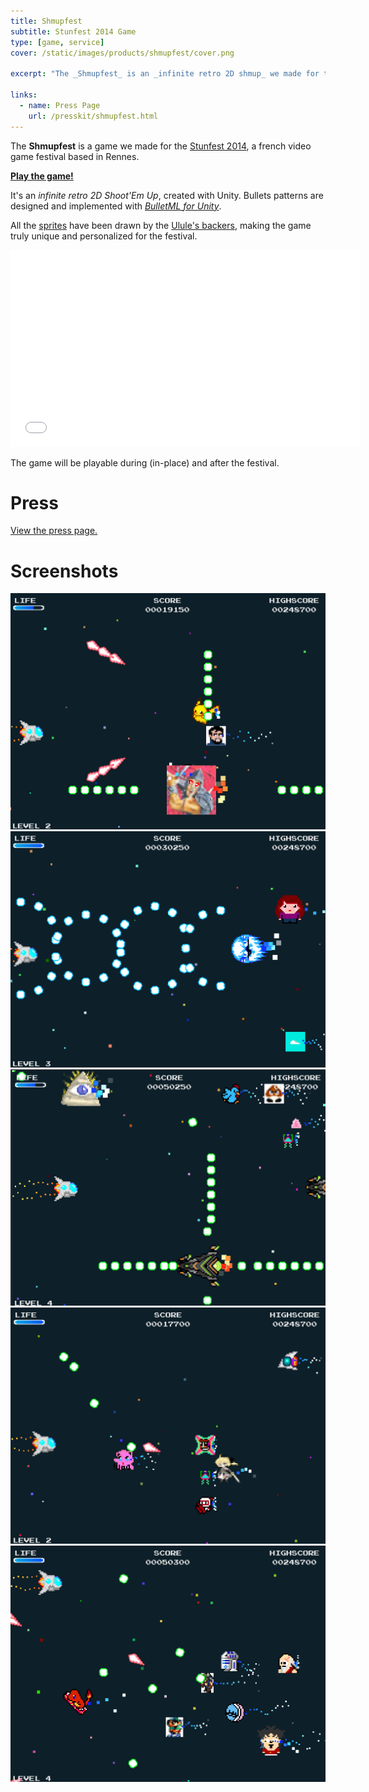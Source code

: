 ```yaml
---
title: Shmupfest
subtitle: Stunfest 2014 Game
type: [game, service]
cover: /static/images/products/shmupfest/cover.png

excerpt: "The _Shmupfest_ is an _infinite retro 2D shmup_ we made for the Stunfest 2014 festival."

links:
  - name: Press Page
    url: /presskit/shmupfest.html
---
```


The **Shmupfest** is a game we made for the [Stunfest 2014][stunfest], a french video game festival based in Rennes.

**[Play the game!][play]**

It's an _infinite retro 2D Shoot'Em Up_, created with Unity. Bullets patterns are designed and implemented with _[BulletML for Unity][bulletml]_.

All the [sprites][shmupfest] have been drawn by the [Ulule's backers][ulule], making the game truly unique and personalized for the festival.

<iframe width="560" height="315" src="//www.youtube.com/embed/N4cRAA7Q-p4?rel=0" frameborder="0" allowfullscreen></iframe>

The game will be playable during (in-place) and after the festival.

# Press

[View the press page.](/presskit/shmupfest.html)

# Screenshots

[ ![Screenshot 1][screen1] ][screen1]
[ ![Screenshot 2][screen2] ][screen2]
[ ![Screenshot 3][screen3] ][screen3]
[ ![Screenshot 4][screen4] ][screen4]
[ ![Screenshot 5][screen5] ][screen5]


[play]:      http://pixelnest.io/shmupfest/play/
[stunfest]:  http://stunfest.fr/
[shmupfest]: http://shmupfest.stunfest.fr/
[ulule]:     http://fr.ulule.com/stunfest-2014/
[bulletml]:  /work/bulletml-for-unity/
[screen1]:   /static/images/products/shmupfest/screen-01.png
[screen2]:   /static/images/products/shmupfest/screen-02.png
[screen3]:   /static/images/products/shmupfest/screen-03.png
[screen4]:   /static/images/products/shmupfest/screen-04.png
[screen5]:   /static/images/products/shmupfest/screen-05.png
